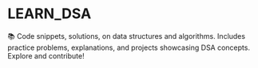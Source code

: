 # LEARN_DSA
📚 Code snippets, solutions, on data structures and algorithms. Includes practice problems, explanations, and projects showcasing DSA concepts. Explore and contribute!

